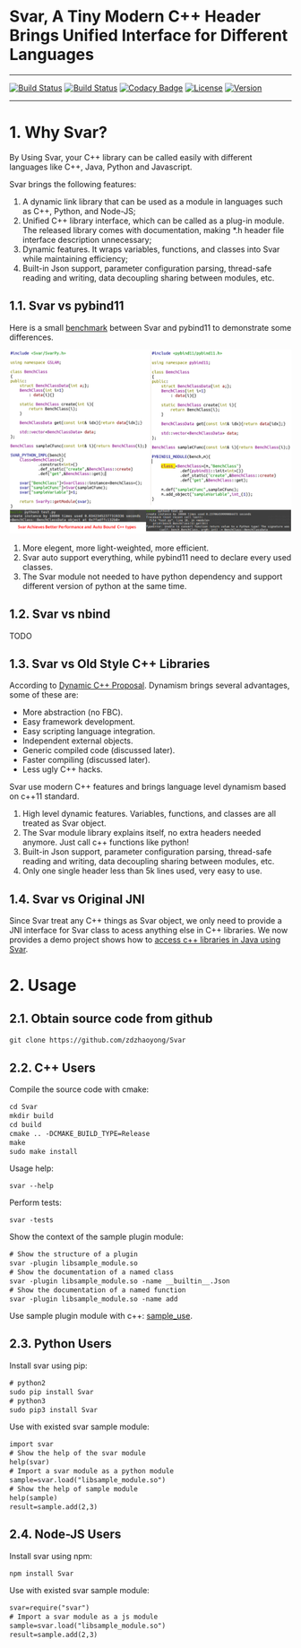 # Svar, A Tiny Modern C++ Header Brings Unified Interface for Different Languages

---

[![Build Status](https://travis-ci.org/zdzhaoyong/Svar.svg?branch=master)](https://travis-ci.org/zdzhaoyong/Svar)
[![Build Status](https://circleci.com/gh/zdzhaoyong/Svar.svg?style=svg)](https://circleci.com/gh/zdzhaoyong/Svar)
[![Codacy Badge](https://api.codacy.com/project/badge/Grade/9f6efa9443de498fa91a4e99f632dbd2)](https://www.codacy.com/app/zdzhaoyong/Svar)
[![License](https://img.shields.io/badge/license-BSD--2--Clause-blue.svg)](./LICENSE)
[![Version](https://img.shields.io/github/release/zdzhaoyong/Svar.svg)](https://github.com/zdzhaoyong/Svar/releases)

---

# 1. Why Svar? 

By Using Svar, your C++ library can be called easily with different languages like C++, Java, Python and Javascript.

Svar brings the following features:
1. A dynamic link library that can be used as a module in languages such as C++, Python, and Node-JS;
2. Unified C++ library interface, which can be called as a plug-in module. The released library comes with documentation,  making *.h header file interface description unnecessary;
3. Dynamic features. It wraps variables, functions, and classes into Svar while maintaining efficiency;
4. Built-in Json support, parameter configuration parsing, thread-safe reading and writing, data decoupling sharing between modules, etc.

## 1.1. Svar vs pybind11

Here is a small [benchmark](./src/python/benchmark/) between Svar and pybind11 to demonstrate some differences.

![benchmark](./doc/images/svar_vs_pybind11.png)

1. More elegent, more light-weighted, more efficient.
2. Svar auto support everything, while pybind11 need to declare every used classes.
3. The Svar module not needed to have python dependency and support different version of python at the same time.


## 1.2. Svar vs nbind

TODO

## 1.3. Svar vs Old Style C++ Libraries


According to [Dynamic C++ Proposal](https://www.codeproject.com/Articles/31988/Dynamic-C-Proposal). Dynamism brings several advantages, some of these are:

* More abstraction (no FBC).
* Easy framework development.
* Easy scripting language integration.
* Independent external objects.
* Generic compiled code (discussed later).
* Faster compiling (discussed later).
* Less ugly C++ hacks.

Svar use modern C++ features and brings language level dynamism based on c++11 standard.

1. High level dynamic features. Variables, functions, and classes are all treated as Svar object.
2. The Svar module library explains itself, no extra headers needed anymore. Just call c++ functions like python!
3. Built-in Json support, parameter configuration parsing, thread-safe reading and writing, data decoupling sharing between modules, etc.
4. Only one single header less than 5k lines used, very easy to use.


## 1.4. Svar vs Original JNI

Since Svar treat any C++ things as Svar object, we only need to provide a JNI interface for Svar class to acess anything else in C++ libraries.
We now provides a demo project shows how to [access c++ libraries in Java using Svar](./src/java/SvarAndroid). 


# 2. Usage

## 2.1. Obtain source code from github

```
git clone https://github.com/zdzhaoyong/Svar
```

## 2.2. C++ Users

Compile the source code with cmake:
```
cd Svar
mkdir build
cd build
cmake .. -DCMAKE_BUILD_TYPE=Release
make
sudo make install
```

Usage help:
```
svar --help
```

Perform tests:
```
svar -tests
```

Show the context of the sample plugin module:

```
# Show the structure of a plugin
svar -plugin libsample_module.so
# Show the documentation of a named class
svar -plugin libsample_module.so -name __builtin__.Json
# Show the documentation of a named function
svar -plugin libsample_module.so -name add
```

Use sample plugin module with c++: [sample_use](./src/cpp/sample_use).

## 2.3. Python Users

Install svar using pip:
```
# python2
sudo pip install Svar
# python3
sudo pip3 install Svar
```

Use with existed svar sample module:
```
import svar
# Show the help of the svar module
help(svar)
# Import a svar module as a python module
sample=svar.load("libsample_module.so")
# Show the help of sample module
help(sample)
result=sample.add(2,3)
```

## 2.4. Node-JS Users

Install svar using npm:
```
npm install Svar
```

Use with existed svar sample module:
```
svar=require("svar")
# Import a svar module as a js module
sample=svar.load("libsample_module.so")
result=sample.add(2,3)
```









